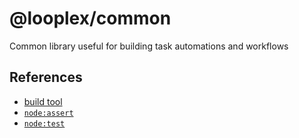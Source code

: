 # @looplex/common
Common library useful for building task automations and workflows

## References

- [build tool](https://parceljs.org/getting-started/library/)
- [`node:assert`](https://nodejs.org/api/assert.html)
- [`node:test`](https://nodejs.org/api/test.html)